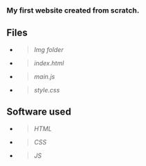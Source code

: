 ### My first website created from scratch.

## Files
* > *Img folder*
* > *index.html*
* > *main.js*
* > *style.css*

## Software used
* > *HTML*
* > *CSS*
* > *JS*

